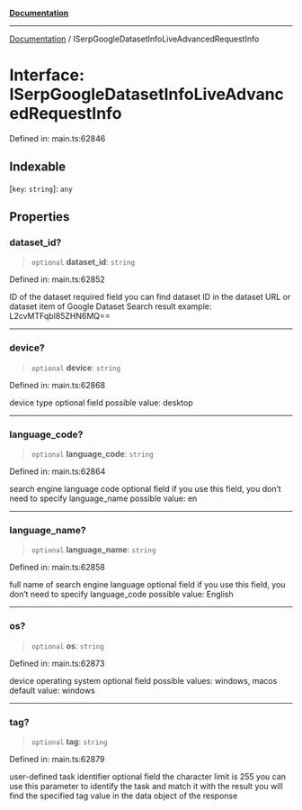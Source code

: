 [**Documentation**](../README.md)

***

[Documentation](../README.md) / ISerpGoogleDatasetInfoLiveAdvancedRequestInfo

# Interface: ISerpGoogleDatasetInfoLiveAdvancedRequestInfo

Defined in: main.ts:62846

## Indexable

\[`key`: `string`\]: `any`

## Properties

### dataset\_id?

> `optional` **dataset\_id**: `string`

Defined in: main.ts:62852

ID of the dataset
required field
you can find dataset ID in the dataset URL or dataset item of Google Dataset Search result
example:
L2cvMTFqbl85ZHN6MQ==

***

### device?

> `optional` **device**: `string`

Defined in: main.ts:62868

device type
optional field
possible value: desktop

***

### language\_code?

> `optional` **language\_code**: `string`

Defined in: main.ts:62864

search engine language code
optional field
if you use this field, you don’t need to specify language_name
possible value:
en

***

### language\_name?

> `optional` **language\_name**: `string`

Defined in: main.ts:62858

full name of search engine language
optional field
if you use this field, you don’t need to specify language_code
possible value:
English

***

### os?

> `optional` **os**: `string`

Defined in: main.ts:62873

device operating system
optional field
possible values: windows, macos
default value: windows

***

### tag?

> `optional` **tag**: `string`

Defined in: main.ts:62879

user-defined task identifier
optional field
the character limit is 255
you can use this parameter to identify the task and match it with the result
you will find the specified tag value in the data object of the response
